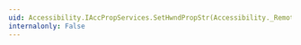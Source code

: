 ```yaml
---
uid: Accessibility.IAccPropServices.SetHwndPropStr(Accessibility._RemotableHandle@,System.UInt32,System.UInt32,System.Guid,System.String)
internalonly: False
---
```

